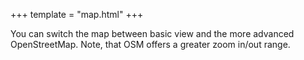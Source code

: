 +++
template = "map.html"
+++

You can switch the map between basic view and the more advanced OpenStreetMap. Note, that OSM offers a greater zoom in/out range.
